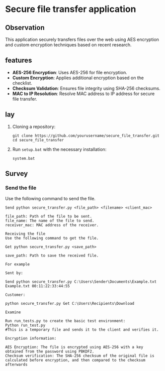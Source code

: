 # Secure file transfer application

## Observation
This application securely transfers files over the web using AES encryption and custom encryption techniques based on recent research.

## features
- **AES-256 Encryption**: Uses AES-256 for file encryption.
- **Custom Encryption**: Applies additional encryption based on the checklist.
- **Checksum Validation**: Ensures file integrity using SHA-256 checksums.
- **MAC to IP Resolution**: Resolve MAC address to IP address for secure file transfer.

## lay
1. Cloning a repository:
    ```Sh
    git clone https://github.com/yourusername/secure_file_transfer.git
    cd secure_file_transfer
    ```

2. Run `setup.bat` with the necessary installation:
    ```Sh
    system.bat
    ```

## Survey
### Send the file
Use the following command to send the file.
```Sh
Send python secure_transfer.py <file_path> <filename> <client_mac>

file_path: Path of the file to be sent.
file_name: The name of the file to send.
receiver_mac: MAC address of the receiver.

Receiving the file
Use the following command to get the file.

Get python secure_transfer.py <save_path>

save_path: Path to save the received file.

For example

Sent by:

Send python secure_transfer.py C:\Users\Sender\Documents\Example.txt Example.txt 00:11:22:33:44:55

Customer:

python secure_transfer.py Get C:\Users\Recipients\Download

Examine

Run run_tests.py to create the basic test environment:
Python run_test.py
#This is a temporary file and sends it to the client and verifies it.

Encryption information:

AES Encryption: The file is encrypted using AES-256 with a key obtained from the password using PBKDF2.
Checksum verification: The SHA-256 checksum of the original file is calculated before encryption, and then compared to the checksum afterwards

